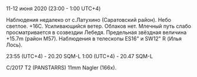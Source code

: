 11-12 июня 2020 (23:00 - 1:00 UTC+4)

Наблюдения недалеко от с.Латухино (Саратовский район). Небо светлое. +16С. Усиливающийся ветер. Облаков нет. Млечный путь слабо просматривается в созвездии Лебедя. Предельная звёздная величина +15.7m (район M57). Наблюдения в телескопы ES16" и SW12" R (Илья Лось).

23:55 (UTC+4) - 20.20 SQM-L
1:00 (UTC+4) - 20.47 SQM-L

C/2017 T2 (PANSTARRS) 11mm Nagler (166x).

